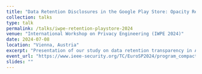 ```yaml
---
title: "Data Retention Disclosures in the Google Play Store: Opacity Remains the Norm"
collection: talks
type: talk
permalink: /talks/iwpe-retention-playstore-2024
venue: "International Workshop on Privacy Engineering (IWPE 2024)"
date: 2024-07-08
location: "Vienna, Austria"
excerpt: "Presentation of our study on data retention transparency in Android apps, based on large-scale analysis using GPT-4."
event_url: "https://www.ieee-security.org/TC/EuroSP2024/program_compact.html"
slides: ""
---
```

